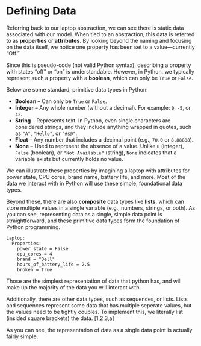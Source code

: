# Defining Data

Referring back to our laptop abstraction, we can see there is static data associated with our model. When tied to an abstraction, this data is referred to as **properties** or **attributes**. By looking beyond the naming and focusing on the data itself, we notice one property has been set to a value—currently “Off.”

Since this is pseudo-code (not valid Python syntax), describing a property with states “off” or “on” is understandable. However, in Python, we typically represent such a property with a **boolean**, which can only be `True` or `False`.

Below are some standard, primitive data types in Python:


- **Boolean** – Can only be `True` or `False`.
- **Integer** – Any whole number (without a decimal). For example: `0`, `-5`, or `42`.
- **String** – Represents text. In Python, even single characters are considered strings, and they include anything wrapped in quotes, such as `"A"`, `"Hello"`, or `"#$@"`.
- **Float** – Any number that includes a decimal point (e.g., `70.0` or `8.88888`).
- **None** – Used to represent the absence of a value. Unlike `0` (integer), `False` (boolean), or `"Not Available"` (string), `None` indicates that a variable exists but currently holds no value.

We can illustrate these properties by imagining a laptop with attributes for power state, CPU cores, brand name, battery life, and more. Most of the data we interact with in Python will use these simple, foundational data types.

Beyond these, there are also **composite** data types like **lists**, which can store multiple values in a single variable (e.g., numbers, strings, or both). As you can see, representing data as a single, simple data point is straightforward, and these primitive data types form the foundation of Python programming.

```plaintext
Laptop:
  Properties:
    power_state = False
    cpu_cores = 4
    brand = "Dell"
    hours_of_battery_life = 2.5
    broken = True
```

Those are the simplest representation of data that python has, and will make up the majority of the data you will interact with.

Additionally, there are other data types, such as sequences, or lists. Lists and sequences represent some data that has multiple seperate values, but the values need to be tightly couples. To implement this, we literally list (insided square brackets) the data. [1,2,3,a]

As you can see, the representation of data as a single data point is actually fairly simple.
